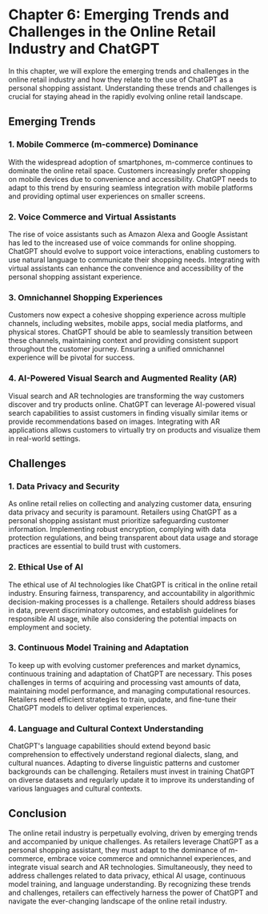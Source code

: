 Chapter 6: Emerging Trends and Challenges in the Online Retail Industry and ChatGPT
===================================================================================

In this chapter, we will explore the emerging trends and challenges in the online retail industry and how they relate to the use of ChatGPT as a personal shopping assistant. Understanding these trends and challenges is crucial for staying ahead in the rapidly evolving online retail landscape.

Emerging Trends
---------------

### 1. Mobile Commerce (m-commerce) Dominance

With the widespread adoption of smartphones, m-commerce continues to dominate the online retail space. Customers increasingly prefer shopping on mobile devices due to convenience and accessibility. ChatGPT needs to adapt to this trend by ensuring seamless integration with mobile platforms and providing optimal user experiences on smaller screens.

### 2. Voice Commerce and Virtual Assistants

The rise of voice assistants such as Amazon Alexa and Google Assistant has led to the increased use of voice commands for online shopping. ChatGPT should evolve to support voice interactions, enabling customers to use natural language to communicate their shopping needs. Integrating with virtual assistants can enhance the convenience and accessibility of the personal shopping assistant experience.

### 3. Omnichannel Shopping Experiences

Customers now expect a cohesive shopping experience across multiple channels, including websites, mobile apps, social media platforms, and physical stores. ChatGPT should be able to seamlessly transition between these channels, maintaining context and providing consistent support throughout the customer journey. Ensuring a unified omnichannel experience will be pivotal for success.

### 4. AI-Powered Visual Search and Augmented Reality (AR)

Visual search and AR technologies are transforming the way customers discover and try products online. ChatGPT can leverage AI-powered visual search capabilities to assist customers in finding visually similar items or provide recommendations based on images. Integrating with AR applications allows customers to virtually try on products and visualize them in real-world settings.

Challenges
----------

### 1. Data Privacy and Security

As online retail relies on collecting and analyzing customer data, ensuring data privacy and security is paramount. Retailers using ChatGPT as a personal shopping assistant must prioritize safeguarding customer information. Implementing robust encryption, complying with data protection regulations, and being transparent about data usage and storage practices are essential to build trust with customers.

### 2. Ethical Use of AI

The ethical use of AI technologies like ChatGPT is critical in the online retail industry. Ensuring fairness, transparency, and accountability in algorithmic decision-making processes is a challenge. Retailers should address biases in data, prevent discriminatory outcomes, and establish guidelines for responsible AI usage, while also considering the potential impacts on employment and society.

### 3. Continuous Model Training and Adaptation

To keep up with evolving customer preferences and market dynamics, continuous training and adaptation of ChatGPT are necessary. This poses challenges in terms of acquiring and processing vast amounts of data, maintaining model performance, and managing computational resources. Retailers need efficient strategies to train, update, and fine-tune their ChatGPT models to deliver optimal experiences.

### 4. Language and Cultural Context Understanding

ChatGPT's language capabilities should extend beyond basic comprehension to effectively understand regional dialects, slang, and cultural nuances. Adapting to diverse linguistic patterns and customer backgrounds can be challenging. Retailers must invest in training ChatGPT on diverse datasets and regularly update it to improve its understanding of various languages and cultural contexts.

Conclusion
----------

The online retail industry is perpetually evolving, driven by emerging trends and accompanied by unique challenges. As retailers leverage ChatGPT as a personal shopping assistant, they must adapt to the dominance of m-commerce, embrace voice commerce and omnichannel experiences, and integrate visual search and AR technologies. Simultaneously, they need to address challenges related to data privacy, ethical AI usage, continuous model training, and language understanding. By recognizing these trends and challenges, retailers can effectively harness the power of ChatGPT and navigate the ever-changing landscape of the online retail industry.
